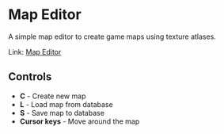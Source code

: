 # Map Editor

A simple map editor to create game maps using texture atlases.

Link: [Map Editor](http://digizone.se/map-editor/)

## Controls

* **C** - Create new map
* **L** - Load map from database
* **S** - Save map to database
* **Cursor keys** - Move around the map